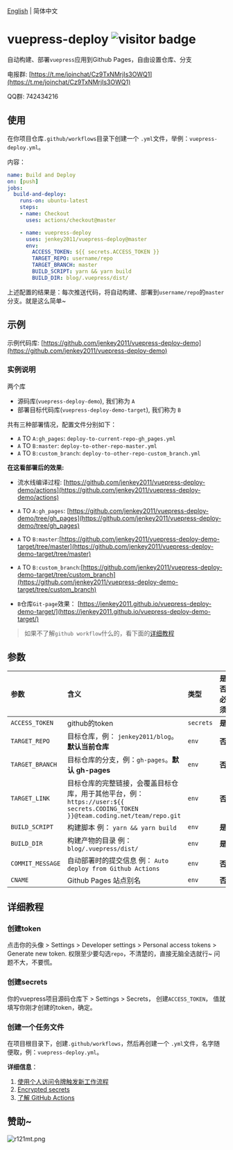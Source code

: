 [English](./README.md) | 简体中文
# vuepress-deploy ![visitor badge](https://count.jenkey2011.xyz/badge?id=jenkey2011.vuepress-deploy&label=page%20viewed)

自动构建、部署`vuepress`应用到Github Pages，自由设置仓库、分支

电报群: [https://t.me/joinchat/Cz9TxNMrjIs3OWQ1](https://t.me/joinchat/Cz9TxNMrjIs3OWQ1)

QQ群: 742434216

## 使用
在你项目仓库`.github/workflows`目录下创建一个 `.yml`文件，举例：`vuepress-deploy.yml`。

内容：

```yml
name: Build and Deploy
on: [push]
jobs:
  build-and-deploy:
    runs-on: ubuntu-latest
    steps:
    - name: Checkout
      uses: actions/checkout@master

    - name: vuepress-deploy
      uses: jenkey2011/vuepress-deploy@master
      env:
        ACCESS_TOKEN: ${{ secrets.ACCESS_TOKEN }}
        TARGET_REPO: username/repo
        TARGET_BRANCH: master
        BUILD_SCRIPT: yarn && yarn build
        BUILD_DIR: blog/.vuepress/dist/
```
上述配置的结果是：每次推送代码，将自动构建、部署到`username/repo`的`master`分支。就是这么简单~

## 示例

示例代码库: [https://github.com/jenkey2011/vuepress-deploy-demo](https://github.com/jenkey2011/vuepress-deploy-demo)

### 实例说明

两个库

- 源码库(`vuepress-deploy-demo`), 我们称为 `A`
- 部署目标代码库(`vuepress-deploy-demo-target`), 我们称为 `B`

共有三种部署情况，配置文件分别如下：

- `A` TO `A:gh_pages`: `deploy-to-current-repo-gh_pages.yml`
- `A` TO `B:master`: `deploy-to-other-repo-master.yml`
- `A` TO `B:custom_branch`: `deploy-to-other-repo-custom_branch.yml`

**在这看部署后的效果:**

- 流水线编译过程: [https://github.com/jenkey2011/vuepress-deploy-demo/actions](https://github.com/jenkey2011/vuepress-deploy-demo/actions)

- `A` TO `A:gh_pages`: [https://github.com/jenkey2011/vuepress-deploy-demo/tree/gh_pages](https://github.com/jenkey2011/vuepress-deploy-demo/tree/gh_pages)

- `A` TO `B:master`:[https://github.com/jenkey2011/vuepress-deploy-demo-target/tree/master](https://github.com/jenkey2011/vuepress-deploy-demo-target/tree/master)

- `A` TO `B:custom_branch`:[https://github.com/jenkey2011/vuepress-deploy-demo-target/tree/custom_branch](https://github.com/jenkey2011/vuepress-deploy-demo-target/tree/custom_branch)

- `B`仓库`Git-page`效果： [https://jenkey2011.github.io/vuepress-deploy-demo-target/](https://jenkey2011.github.io/vuepress-deploy-demo-target/)

> 如果不了解`github workflow`什么的，看下面的[详细教程](#step-by-step-guide)

## 参数

|  参数 | 含义 | 类型 | 是否必须
| :------------ | :------------ |:------------ |:------------ |
| `ACCESS_TOKEN` | github的token | `secrets`  |  **是** |
| `TARGET_REPO` | 目标仓库，例： `jenkey2011/blog`。**默认当前仓库** | `env` | **否** |
| `TARGET_BRANCH` | 目标仓库的分支，例：`gh-pages`。**默认 gh-pages**| `env` | **否** |
| `TARGET_LINK` | 目标仓库的完整链接，会覆盖目标仓库，用于其他平台，例：`https://user:${{ secrets.CODING_TOKEN }}@team.coding.net/team/repo.git`| `env` | **否** |
| `BUILD_SCRIPT` | 构建脚本 例： `yarn && yarn build` | `env` | **是** |
| `BUILD_DIR` | 构建产物的目录 例： `blog/.vuepress/dist/` | `env` | **是** |
| `COMMIT_MESSAGE` | 自动部署时的提交信息 例： `Auto deploy from Github Actions` | `env` | **否** |
| `CNAME` | Github Pages 站点别名 | `env` | **否** |
## 详细教程

### 创建token

点击你的头像 > Settings > Developer settings > Personal access tokens > Generate new token. 
权限至少要勾选`repo`，不清楚的，直接无脑全选就行~ 问题不大，不要慌。

### 创建secrets

你的vuepress项目源码仓库下 > Settings > Secrets， 创建`ACCESS_TOKEN`， 值就填写你刚才创建的token，确定。

### 创建一个任务文件

在项目根目录下，创建`.github/workflows`，然后再创建一个 `.yml`文件，名字随便取，例：`vuepress-deploy.yml`。

**详细信息**：

1. [使用个人访问令牌触发新工作流程](https://docs.github.com/cn/actions/reference/events-that-trigger-workflows#triggering-new-workflows-using-a-personal-access-token)
2. [Encrypted secrets](https://docs.github.com/en/actions/reference/encrypted-secrets)
3. [了解 GitHub Actions](https://docs.github.com/cn/actions/learn-github-actions)

## 赞助~

![r121mt.png](https://s3.ax1x.com/2020/12/17/r8pO4f.png)
